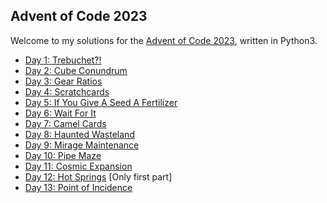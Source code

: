 ## Advent of Code 2023

Welcome to my solutions for the [Advent of Code 2023](https://adventofcode.com/2023/), written in Python3.

- [Day 1: Trebuchet?!](./day_01/)
- [Day 2: Cube Conundrum](./day_02/)
- [Day 3: Gear Ratios](./day_03/)
- [Day 4: Scratchcards](./day_04/)
- [Day 5: If You Give A Seed A Fertilizer](./day_05/)
- [Day 6: Wait For It](./day_06/)
- [Day 7: Camel Cards](./day_07/)
- [Day 8: Haunted Wasteland](./day_08/)
- [Day 9: Mirage Maintenance](./day_09/)
- [Day 10: Pipe Maze](./day_10/)
- [Day 11: Cosmic Expansion](./day_11/)
- [Day 12: Hot Springs](./day_12/) [Only first part]
- [Day 13: Point of Incidence](./day_13/)


